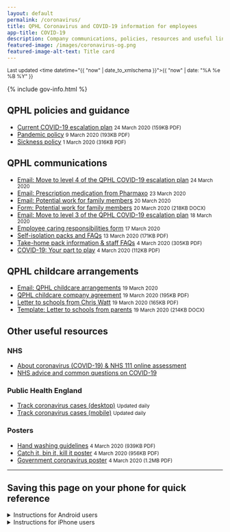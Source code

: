 ```yaml
---
layout: default
permalink: /coronavirus/
title: QPHL Coronavirus and COVID-19 information for employees
app-title: COVID-19
description: Company communications, policies, resources and useful links about the COVID-19 pandemic.
featured-image: /images/coronavirus-og.png
featured-image-alt-text: Title card
---
```


<small>Last updated <time datetime="{{ "now" | date_to_xmlschema }}">{{ "now" | date: "%A %e %B %Y" }}</time></small>

{% include gov-info.html %}

## QPHL policies and guidance

- [Current COVID-19 escalation plan](/downloads/qphl-coronavirus-plan-v5.pdf) <small>24 March 2020 (159KB PDF)</small>
- [Pandemic policy](/downloads/qphl-pandemic-policy.pdf) <small><time datetime="2020-03-09T12:00:00+00:00">9 March 2020</time> (193KB PDF)</small>
- [Sickness policy](/downloads/qphl-sickness-policy.pdf) <small><time datetime="2020-03-01T12:00:00+00:00">1 March 2020</time> (316KB PDF)</small>

## QPHL communications

- [Email: Move to level 4 of the QPHL COVID-19 escalation plan](/downloads/emails/move-to-level-4-of-the-qphl-covid-19-escalation-plan/) <small>24 March 2020</small>
- [Email: Prescription medication from Pharmaxo](/downloads/emails/prescription-medication-from-pharmaxo/) <small><time datetime="2020-03-23T12:00:00+00:00">23 March 2020</time></small>
- [Email: Potential work for family members](/downloads/emails/potential-work-for-family-members/) <small><time datetime="2020-03-20T12:00:00+00:00">20 March 2020</time></small>
- [Form: Potential work for family members](/downloads/potential-work-for-family-members-form.docx) <small><time datetime="2020-03-20T12:00:00+00:00">20 March 2020</time> (218KB DOCX)</small>
- [Email: Move to level 3 of the QPHL COVID-19 escalation plan](/downloads/emails/move-to-level-3-of-the-qphl-covid-19-escalation-plan/) <small><time datetime="2020-03-18T12:00:00+00:00">18 March 2020</time></small>
- [Employee caring responsibilities form](https://bit.ly/qphlcare) <small><time datetime="2020-03-17T12:00:00+00:00">17 March 2020</time></small>
- [Self-isolation packs and FAQs](/downloads/self-isolation-packs.pdf) <small><time datetime="2020-03-13T12:00:00+00:00">13 March 2020</time> (171KB PDF)</small>
- [Take-home pack information & staff FAQs](/downloads/take-home-pack-information.pdf) <small><time datetime="2020-03-04T12:00:00+00:00">4 March 2020</time> (305KB PDF)</small>
- [COVID-19: Your part to play](/downloads/covid-19-your-part-to-play.pdf) <small><time datetime="2020-03-04T12:00:00+00:00">4 March 2020</time> (112KB PDF)</small>

## QPHL childcare arrangements

- [Email: QPHL childcare arrangements](/downloads/emails/qphl-childcare-arrangements/) <small><time datetime="2020-03-19T12:00:00+00:00">19 March 2020</time></small>
- [QPHL childcare company agreement](/downloads/qphl-childcare-company-agreement.pdf) <small><time datetime="2020-03-19T12:00:00+00:00">19 March 2020</time> (195KB PDF)</small>
- [Letter to schools from Chris Watt](/downloads/letter-to-schools-from-chris-watt.pdf) <small><time datetime="2020-03-19T12:00:00+00:00">19 March 2020</time> (165KB PDF)</small>
- [Template: Letter to schools from parents](/downloads/letter-to-schools-from-parents.docx) <small><time datetime="2020-03-19T12:00:00+00:00">19 March 2020</time> (214KB DOCX)</small>

## Other useful resources

### NHS

- [About coronavirus (COVID-19) & NHS 111 online assessment](https://111.nhs.uk/service/COVID-19/)
- [NHS advice and common questions on COVID-19](https://www.nhs.uk/conditions/coronavirus-covid-19/)

### Public Health England

- [Track coronavirus cases (desktop)](https://www.arcgis.com/apps/opsdashboard/index.html#/f94c3c90da5b4e9f9a0b19484dd4bb14) <small>Updated daily</small>
- [Track coronavirus cases (mobile)](https://www.arcgis.com/apps/opsdashboard/index.html#/ae5dda8f86814ae99dde905d2a9070ae) <small>Updated daily</small>

### Posters

- [Hand washing guidelines](/downloads/hand-washing-guidelines.pdf) <small><time datetime="2020-03-04T12:00:00+00:00">4 March 2020</time> (939KB PDF)</small>
- [Catch it, bin it, kill it poster](/downloads/catch-bin-kill.pdf) <small><time datetime="2020-03-04T12:00:00+00:00">4 March 2020</time> (956KB PDF)</small>
- [Government coronavirus poster](/downloads/government-coronavirus-poster.pdf) <small><time datetime="2020-03-04T12:00:00+00:00">4 March 2020</time> (1.2MB PDF)</small>

---

## Saving this page on your phone for quick reference

<details>
    <summary>Instructions for Android users</summary>
    <ol>
        <li>Launch Chrome for Android, other browsers won’t work for this.</li>
        <li>Go to <a href="https://qphl.co/coronavirus/">qphl.co/coronavirus</a>.</li>
        <li>Tap the menu button and then tap “Add to home screen.”</li>
        <li>You’ll then be able to enter a name for the shortcut and then Chrome will add it to your home screen.</li>
    </ol>
</details>

<details>
    <summary>Instructions for iPhone users</summary>
    <ol>
        <li>Open Safari. Other browsers, such as Chrome, won’t work for this.</li>
        <li>Go to <a href="https://qphl.co/coronavirus/">qphl.co/coronavirus</a>.</li>
        <li>Tap the Share button at the bottom of the page. It looks like a square with an arrow pointing out of the top.</li>
        <li>In the list of options that appears, scroll down until you see Add to Home Screen. Tap this.</li>
        <li>On the next screen, choose a name for the website shortcut on your home screen. You’ll see the link so you can confirm it, as well as the site’s favicon that becomes its “app” icon. Click Add when you’re done.</li>
        <li>Now just tap the new app on your home screen, and it will open the website in its own navigation window, independent of what you have open in Safari.</li>
    </ol>
</details>